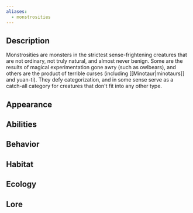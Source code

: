 ```yaml
---
aliases:
  - monstrosities
---
```

## Description
Monstrosities are monsters in the strictest sense-frightening creatures that are not ordinary, not truly natural, and almost never benign. Some are the results of magical experimentation gone awry (such as owlbears), and others are the product of terrible curses (including [[Minotaur|minotaurs]] and yuan-ti). They defy categorization, and in some sense serve as a catch-all category for creatures that don't fit into any other type.
## Appearance

## Abilities

## Behavior

## Habitat

## Ecology

## Lore
